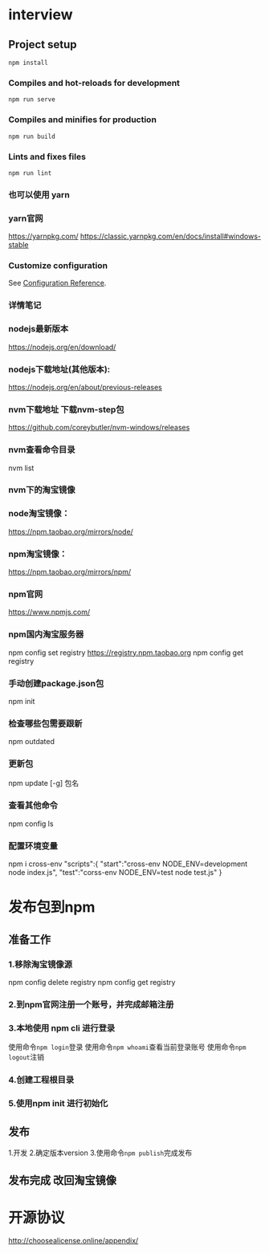 # interview

## Project setup
```
npm install
```

### Compiles and hot-reloads for development
```
npm run serve
```

### Compiles and minifies for production
```
npm run build
```

### Lints and fixes files
```
npm run lint
```

### 也可以使用 yarn
### yarn官网
https://yarnpkg.com/
https://classic.yarnpkg.com/en/docs/install#windows-stable

### Customize configuration
See [Configuration Reference](https://cli.vuejs.org/config/).


### 详情笔记
### nodejs最新版本
https://nodejs.org/en/download/

### nodejs下载地址(其他版本): 
https://nodejs.org/en/about/previous-releases

### nvm下载地址 下载nvm-step包
https://github.com/coreybutler/nvm-windows/releases

### nvm查看命令目录
nvm list

### nvm下的淘宝镜像 
### node淘宝镜像：
https://npm.taobao.org/mirrors/node/
### npm淘宝镜像：
https://npm.taobao.org/mirrors/npm/

### npm官网
https://www.npmjs.com/

### npm国内淘宝服务器
npm config set registry https://registry.npm.taobao.org
npm config get registry

### 手动创建package.json包
npm init

### 检查哪些包需要跟新
npm outdated

### 更新包
npm update [-g] 包名

### 查看其他命令
npm config ls

### 配置环境变量
npm i cross-env
"scripts":{
  "start":"cross-env NODE_ENV=development node index.js",
  "test":"corss-env NODE_ENV=test node test.js"
}



# 发布包到npm

## 准备工作
### 1.移除淘宝镜像源
npm config delete registry
npm config get registry
### 2.到npm官网注册一个账号，并完成邮箱注册
### 3.本地使用 npm cli 进行登录
  使用命令```npm login```登录
  使用命令```npm whoami```查看当前登录账号
  使用命令```npm logout```注销
### 4.创建工程根目录
### 5.使用npm init 进行初始化


## 发布
1.开发
2.确定版本version
3.使用命令```npm publish```完成发布

## 发布完成 改回淘宝镜像




# 开源协议
http://choosealicense.online/appendix/